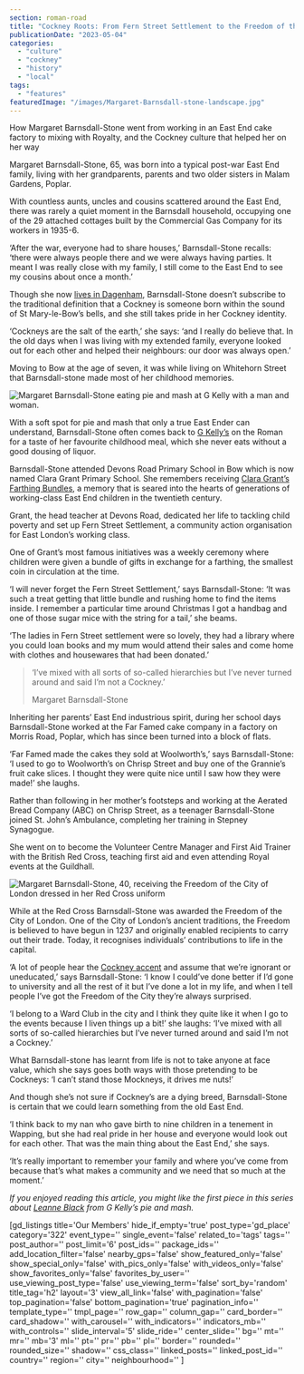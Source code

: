 ```yaml
---
section: roman-road
title: "Cockney Roots: From Fern Street Settlement to the Freedom of the City of London"
publicationDate: "2023-05-04"
categories: 
  - "culture"
  - "cockney"
  - "history"
  - "local"
tags: 
  - "features"
featuredImage: "/images/Margaret-Barnsdall-stone-landscape.jpg"
---
```


How Margaret Barnsdall-Stone went from working in an East End cake factory to mixing with Royalty, and the Cockney culture that helped her on her way

Margaret Barnsdall-Stone, 65, was born into a typical post-war East End family, living with her grandparents, parents and two older sisters in Malam Gardens, Poplar. 

With countless aunts, uncles and cousins scattered around the East End, there was rarely a quiet moment in the Barnsdall household, occupying one of the 29 attached cottages built by the Commercial Gas Company for its workers in 1935-6. 

‘After the war, everyone had to share houses,’ Barnsdall-Stone recalls: ‘there were always people there and we were always having parties. It meant I was really close with my family, I still come to the East End to see my cousins about once a month.’ 

Though she now [lives in Dagenham](https://romanroadlondon.com/is-essex-cockney/), Barnsdall-Stone doesn’t subscribe to the traditional definition that a Cockney is someone born within the sound of St Mary-le-Bow’s bells, and she still takes pride in her Cockney identity. 

‘Cockneys are the salt of the earth,’ she says: ‘and I really do believe that. In the old days when I was living with my extended family, everyone looked out for each other and helped their neighbours: our door was always open.’ 

Moving to Bow at the age of seven, it was while living on Whitehorn Street that Barnsdall-stone made most of her childhood memories. 

![Margaret Barnsdall-Stone eating pie and mash at G Kelly with a man and woman.](/images/Margaret-Barnsdall-stone-g-kelly-1024x683.jpg)

With a soft spot for pie and mash that only a true East Ender can understand, Barnsdall-Stone often comes back to [G Kelly’s](https://romanroadlondon.com/g-kelly-pie-mash-shop-working-class-food/) on the Roman for a taste of her favourite childhood meal, which she never eats without a good dousing of liquor. 

Barnsdall-Stone attended Devons Road Primary School in Bow which is now named Clara Grant Primary School. She remembers receiving [Clara Grant’s Farthing Bundles](https://romanroadlondon.com/clara-grant-farthing-bundles-memories/), a memory that is seared into the hearts of generations of working-class East End children in the twentieth century. 

Grant, the head teacher at Devons Road, dedicated her life to tackling child poverty and set up Fern Street Settlement, a community action organisation for East London’s working class. 

One of Grant’s most famous initiatives was a weekly ceremony where children were given a bundle of gifts in exchange for a farthing, the smallest coin in circulation at the time.

‘I will never forget the Fern Street Settlement,’ says Barnsdall-Stone: ‘It was such a treat getting that little bundle and rushing home to find the items inside. I remember a particular time around Christmas I got a handbag and one of those sugar mice with the string for a tail,’ she beams. 

‘The ladies in Fern Street settlement were so lovely, they had a library where you could loan books and my mum would attend their sales and come home with clothes and housewares that had been donated.’ 

> ‘I’ve mixed with all sorts of so-called hierarchies but I’ve never turned around and said I’m not a Cockney.’
> 
> Margaret Barnsdall-Stone

Inheriting her parents’ East End industrious spirit, during her school days Barnsdall-Stone worked at the Far Famed cake company in a factory on Morris Road, Poplar, which has since been turned into a block of flats. 

‘Far Famed made the cakes they sold at Woolworth’s,’ says Barnsdall-Stone: ‘I used to go to Woolworth’s on Chrisp Street and buy one of the Grannie’s fruit cake slices. I thought they were quite nice until I saw how they were made!’ she laughs.

Rather than following in her mother’s footsteps and working at the Aerated Bread Company (ABC) on Chrisp Street, as a teenager Barnsdall-Stone joined St. John’s Ambulance, completing her training in Stepney Synagogue. 

She went on to become the Volunteer Centre Manager and First Aid Trainer with the British Red Cross, teaching first aid and even attending Royal events at the Guildhall. 

![Margaret Barnsdall-Stone, 40, receiving the Freedom of the City of London dressed in her Red Cross uniform](/images/Margaret-Barnsdall-stone-freedom-of-city-1024x683.jpg)

While at the Red Cross Barnsdall-Stone was awarded the Freedom of the City of London. One of the City of London’s ancient traditions, the Freedom is believed to have begun in 1237 and originally enabled recipients to carry out their trade. Today, it recognises individuals’ contributions to life in the capital. 

‘A lot of people hear the [Cockney accent](https://romanroadlondon.com/cockney-rhyming-slang-history/) and assume that we’re ignorant or uneducated,’ says Barnsdall-Stone: ‘I know I could’ve done better if I’d gone to university and all the rest of it but I’ve done a lot in my life, and when I tell people I’ve got the Freedom of the City they’re always surprised.

‘I belong to a Ward Club in the city and I think they quite like it when I go to the events because I liven things up a bit!’ she laughs: ‘I’ve mixed with all sorts of so-called hierarchies but I’ve never turned around and said I’m not a Cockney.’ 

What Barnsdall-stone has learnt from life is not to take anyone at face value, which she says goes both ways with those pretending to be Cockneys: ‘I can’t stand those Mockneys, it drives me nuts!’ 

And though she’s not sure if Cockney’s are a dying breed, Barnsdall-Stone is certain that we could learn something from the old East End. 

‘I think back to my nan who gave birth to nine children in a tenement in Wapping, but she had real pride in her house and everyone would look out for each other. That was the main thing about the East End,’ she says.

‘It’s really important to remember your family and where you’ve come from because that’s what makes a community and we need that so much at the moment.’ 

  
_If you enjoyed reading this article, you might like the first piece in this series about_ [_Leanne Black_](https://romanroadlondon.com/cockney-roots-leanne-black-g-kelly-bow/) _from G Kelly’s pie and mash._

\[gd\_listings title='Our Members' hide\_if\_empty='true' post\_type='gd\_place' category='322' event\_type='' single\_event='false' related\_to='tags' tags='' post\_author='' post\_limit='6' post\_ids='' package\_ids='' add\_location\_filter='false' nearby\_gps='false' show\_featured\_only='false' show\_special\_only='false' with\_pics\_only='false' with\_videos\_only='false' show\_favorites\_only='false' favorites\_by\_user='' use\_viewing\_post\_type='false' use\_viewing\_term='false' sort\_by='random' title\_tag='h2' layout='3' view\_all\_link='false' with\_pagination='false' top\_pagination='false' bottom\_pagination='true' pagination\_info='' template\_type='' tmpl\_page='' row\_gap='' column\_gap='' card\_border='' card\_shadow='' with\_carousel='' with\_indicators='' indicators\_mb='' with\_controls='' slide\_interval='5' slide\_ride='' center\_slide='' bg='' mt='' mr='' mb='3' ml='' pt='' pr='' pb='' pl='' border='' rounded='' rounded\_size='' shadow='' css\_class='' linked\_posts='' linked\_post\_id='' country='' region='' city='' neighbourhood='' \]
